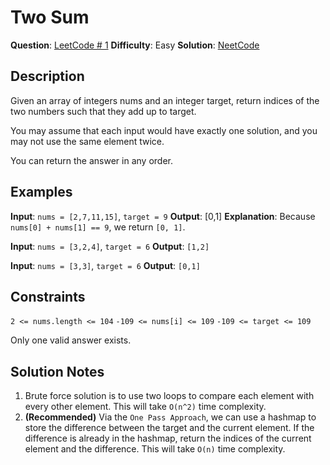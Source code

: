 
# Two Sum
**Question**: [LeetCode # 1](https://leetcode.com/problems/two-sum/)
**Difficulty**: Easy
**Solution**: [NeetCode](https://www.youtube.com/watch?v=KLlXCFG5TnA&ab_channel=NeetCode)

## Description
Given an array of integers nums and an integer target, return indices of the two numbers such that they add up to target.

You may assume that each input would have exactly one solution, and you may not use the same element twice.

You can return the answer in any order.

## Examples
**Input**: `nums = [2,7,11,15]`, `target = 9`
**Output**: [0,1]
**Explanation**: Because `nums[0] + nums[1] == 9`, we return `[0, 1]`.

**Input**: `nums = [3,2,4]`, `target = 6`
**Output**: `[1,2]`

**Input**: `nums = [3,3]`, `target = 6`
**Output**: `[0,1]`

## Constraints
`2 <= nums.length <= 104`
`-109 <= nums[i] <= 109`
`-109 <= target <= 109`

Only one valid answer exists.

## Solution Notes
1. Brute force solution is to use two loops to compare each element with every other element. This will take `O(n^2)` time complexity.
2. **(Recommended)** Via the `One Pass Approach`, we can use a hashmap to store the difference between the target and the current element. If the difference is already in the hashmap, return the indices of the current element and the difference. This will take `O(n)` time complexity.

